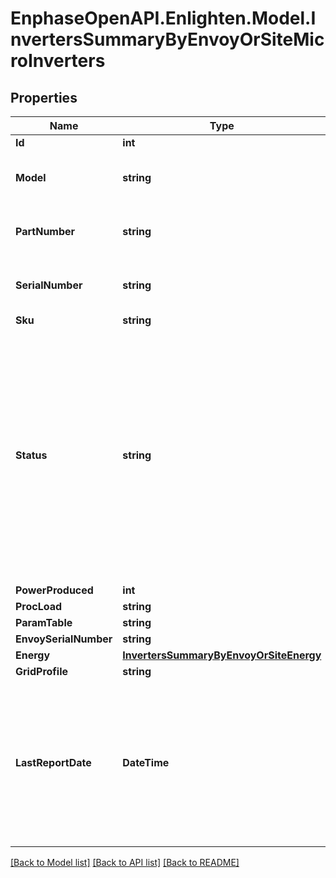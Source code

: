 # EnphaseOpenAPI.Enlighten.Model.InvertersSummaryByEnvoyOrSiteMicroInverters

## Properties

Name | Type | Description | Notes
------------ | ------------- | ------------- | -------------
**Id** | **int** |  | 
**Model** | **string** | Model number of this Microinverter. | 
**PartNumber** | **string** | The Enphase part number of this Microinverter. | 
**SerialNumber** | **string** | The serial number of this Microinverter. | 
**Sku** | **string** |  | 
**Status** | **string** | The current status of this Microinverter. * &#x60;normal&#x60; - The microinverter is operating normally. * &#x60;power&#x60; - There is a production issue. * &#x60;micro&#x60; - The microinverter is not reporting. * &#x60;retired&#x60; - The microinverter is retired. | 
**PowerProduced** | **int** |  | 
**ProcLoad** | **string** |  | 
**ParamTable** | **string** |  | 
**EnvoySerialNumber** | **string** |  | 
**Energy** | [**InvertersSummaryByEnvoyOrSiteEnergy**](InvertersSummaryByEnvoyOrSiteEnergy.md) |  | 
**GridProfile** | **string** |  | 
**LastReportDate** | **DateTime** | The last time this device submitted a report, by default expressed in Unix epoch time. If Enlighten has no record of a report from this Envoy, returns null. | 

[[Back to Model list]](../README.md#documentation-for-models) [[Back to API list]](../README.md#documentation-for-api-endpoints) [[Back to README]](../README.md)

